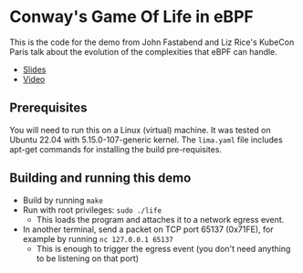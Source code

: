 # Conway's Game Of Life in eBPF

This is the code for the demo from John Fastabend and Liz Rice's KubeCon Paris
talk about the evolution of the complexities that eBPF can handle.

* [Slides](https://speakerdeck.com/lizrice/ebpfs-abilities-and-limitations-the-truth)
* [Video](https://www.youtube.com/watch?v=tClsqnZMN6I)

## Prerequisites

You will need to run this on a Linux (virtual) machine. It was tested on Ubuntu 22.04 with 5.15.0-107-generic kernel. 
The `lima.yaml` file includes apt-get commands for installing the build pre-requisites.

## Building and running this demo

* Build by running `make`
* Run with root privileges: `sudo ./life`
    * This loads the program and attaches it to a network egress event.
* In another terminal, send a packet on TCP port 65137 (0x71FE), for example by
  running `nc 127.0.0.1 65137`
    * This is enough to trigger the egress event (you don't need anything to be listening on that port)
